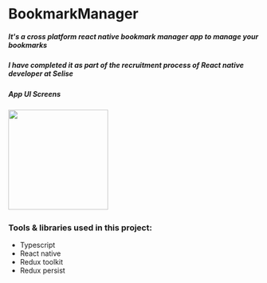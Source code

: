 # BookmarkManager
##### It's a cross platform react native bookmark manager app to manage your bookmarks
##### I have completed it as part of the recruitment process of React native developer at Selise 
##### App UI Screens
<img src="images/image1.png" width="200"> &emsp; &emsp;

 
### Tools & libraries used in this project: 
- Typescript
- React native 
- Redux toolkit
- Redux persist


